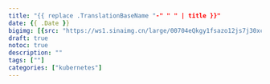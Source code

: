 ```yaml
---
title: "{{ replace .TranslationBaseName "-" " " | title }}"
date: {{ .Date }}
bigimg: [{src: "https://ws1.sinaimg.cn/large/00704eQkgy1fsazo12js7j30xc0c5auf.jpg", desc: "Via unsplash"}]
draft: true
notoc: true
description: ""
tags: [""]
categories: ["kubernetes"]
---
```


